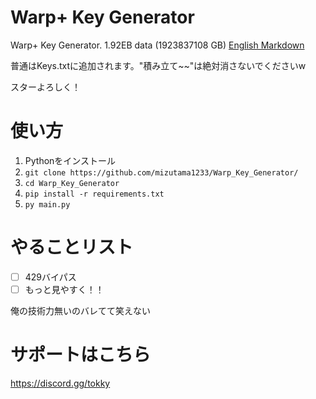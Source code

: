 # Warp+ Key Generator
Warp+ Key Generator. 1.92EB data (1923837108 GB)
[English Markdown](https://github.com/mizutama1233/Warp_Key_Generator/blob/main/README_eng.md)

普通はKeys.txtに追加されます。"積み立て~~"は絶対消さないでくださいw

スターよろしく！

# 使い方
1. Pythonをインストール
2. `git clone https://github.com/mizutama1233/Warp_Key_Generator/`
3. `cd Warp_Key_Generator`
4. `pip install -r requirements.txt`
5. `py main.py`

# やることリスト
- [ ] 429バイパス
- [ ] もっと見やすく！！

俺の技術力無いのバレてて笑えない

# サポートはこちら
https://discord.gg/tokky
